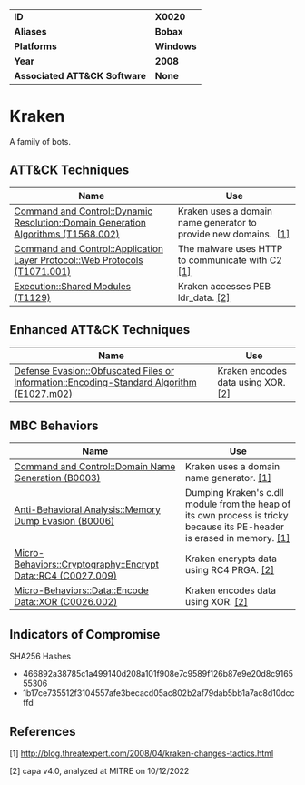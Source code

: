 <table>
<tr>
<td><b>ID</b></td>
<td><b>X0020</b></td>
</tr>
<tr>
<td><b>Aliases</b></td>
<td><b>Bobax</b></td>
</tr>
<tr>
<td><b>Platforms</b></td>
<td><b>Windows</b></td>
</tr>
<tr>
<td><b>Year</b></td>
<td><b>2008</b></td>
</tr>
<tr>
<td><b>Associated ATT&CK Software</b></td>
<td><b>None</b></td>
</tr>
</table>


# Kraken

A family of bots.

## ATT&CK Techniques

|Name|Use|
|---|---|
|[Command and Control::Dynamic Resolution::Domain Generation Algorithms (T1568.002)](https://attack.mitre.org/techniques/T1568/002/)|Kraken uses a domain name generator to provide new domains.  [[1]](#1)|
|[Command and Control::Application Layer Protocol::Web Protocols (T1071.001)](https://attack.mitre.org/techniques/T1071/001/)|The malware uses HTTP to communicate with C2 [[1]](#1)|
|[Execution::Shared Modules (T1129)](https://attack.mitre.org/techniques/T1129)|Kraken accesses PEB ldr_data. [[2]](#2)|

## Enhanced ATT&CK Techniques

|Name|Use|
|---|---|
|[Defense Evasion::Obfuscated Files or Information::Encoding-Standard Algorithm (E1027.m02)](../defense-evasion/obfuscated-files-or-information.md)|Kraken encodes data using XOR. [[2]](#2)|


## MBC Behaviors

|Name|Use|
|---|---|
|[Command and Control::Domain Name Generation (B0003)](../command-and-control/domain-name-generation.md)| Kraken uses a domain name generator. [[1]](#1)|
|[Anti-Behavioral Analysis::Memory Dump Evasion (B0006)](../anti-behavioral-analysis/memory-dump-evasion.md)|Dumping Kraken's c.dll module from the heap of its own process is tricky because its PE-header is erased in memory. [[1]](#1)|
|[Micro-Behaviors::Cryptography::Encrypt Data::RC4 (C0027.009)](../micro-behaviors/cryptography/encrypt-data.md)|Kraken encrypts data using RC4 PRGA. [[2]](#2)|
|[Micro-Behaviors::Data::Encode Data::XOR (C0026.002)](../micro-behaviors/data/encode-data.md)|Kraken encodes data using XOR. [[2]](#2)|


## Indicators of Compromise

SHA256 Hashes
- 466892a38785c1a499140d208a101f908e7c9589f126b87e9e20d8c916555306
- 1b17ce735512f3104557afe3becacd05ac802b2af79dab5bb1a7ac8d10dccffd

## References

<a name="1">[1]</a> http://blog.threatexpert.com/2008/04/kraken-changes-tactics.html

<a name="2">[2]</a> capa v4.0, analyzed at MITRE on 10/12/2022

